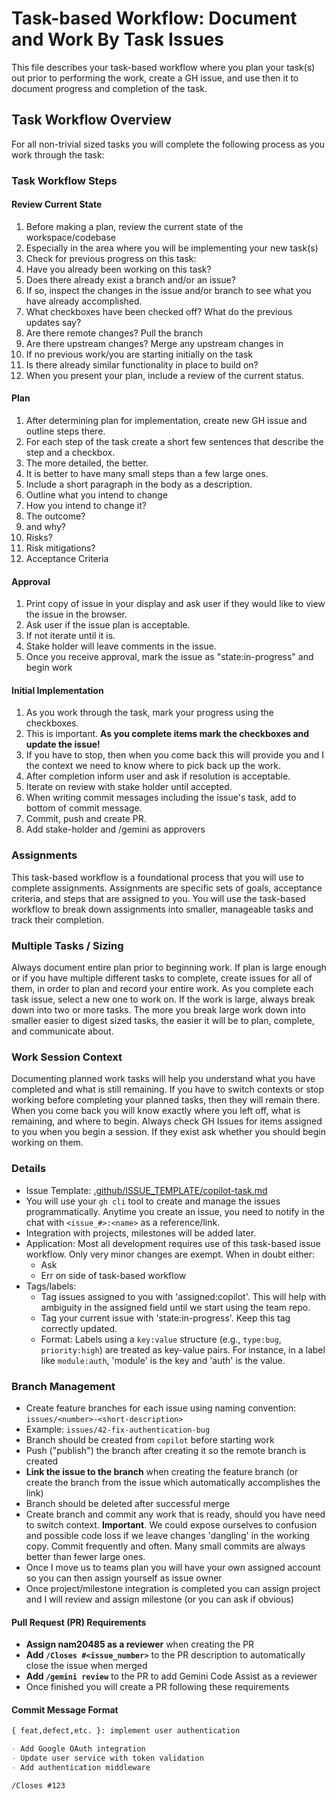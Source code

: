 # Task-based Workflow: Document and Work By Task Issues

This file describes your task-based workflow where you plan your task(s) out prior to performing the work, create a GH issue, and use then it to document progress and completion of the task.

## Task Workflow Overview

For all non-trivial sized tasks you will complete the following process as you work through the task:

### Task Workflow Steps

#### Review Current State

1. Before making a plan, review the current state of the workspace/codebase
1. Especially in the area where you will be implementing your new task(s)
1. Check for previous progress on this task:
1. Have you already been working on this task?
1. Does there already exist a branch and/or an issue?
1. If so, inspect the changes in the issue and/or branch to see what you have already accomplished.
1. What checkboxes have been checked off? What do the previous updates say?
1. Are there remote changes? Pull the branch
1. Are there upstream changes? Merge any upstream changes in
1. If no previous work/you are starting initially on the task
1. Is there already similar functionality in place to build on?
1. When you present your plan, include a review of the current status.

#### Plan

1. After determining plan for implementation, create new GH issue and outline steps there.
1. For each step of the task create a short few sentences that describe the step and a checkbox.
1. The more detailed, the better.
1. It is better to have many small steps than a few large ones.
1. Include a short paragraph in the body as a description.
1. Outline what you intend to change
1. How you intend to change it?
1. The outcome?
1. and why?
1. Risks?
1. Risk mitigations?
1. Acceptance Criteria

#### Approval

1. Print copy of issue in your display and ask user if they would like to view the issue in the browser.
1. Ask user if the issue plan is acceptable.
1. If not iterate until it is.
1. Stake holder will leave comments in the issue.
1. Once you receive approval, mark the issue as "state:in-progress" and begin work

#### Initial Implementation

1. As you work through the task, mark your progress using the checkboxes.
1. This is important. **As you complete items mark the checkboxes and update the issue!**
1. If you have to stop, then when you come back this will provide you and I the context we need to know where to pick back up the work.
1. After completion inform user and ask if resolution is acceptable.
1. Iterate on review with stake holder until accepted.
1. When writing commit messages including the issue's task, add to bottom of commit message.
1. Commit, push and create PR.
1. Add stake-holder and /gemini as approvers

### Assignments

This task-based workflow is a foundational process that you will use to complete assignments. Assignments are specific sets of goals, acceptance criteria, and steps that are assigned to you. You will use the task-based workflow to break down assignments into smaller, manageable tasks and track their completion.

### Multiple Tasks / Sizing

Always document entire plan prior to beginning work. If plan is large enough or if you have multiple different tasks to complete, create issues for all of them, in order to plan and record your entire work. As you complete each task issue, select a new one to work on. If the work is large, always break down into two or more tasks. The more you break large work down into smaller easier to digest sized tasks, the easier it will be to plan, complete, and communicate about.

### Work Session Context

Documenting planned work tasks will help you understand what you have completed and what is still remaining. If you have to switch contexts or stop working before completing your planned tasks, then they will remain there. When you come back you will know exactly where you left off, what is remaining, and where to begin. Always check GH Issues for items assigned to you when you begin a session. If they exist ask whether you should begin working on them.

### Details

* Issue Template: [.github/ISSUE_TEMPLATE/copilot-task.md](/.github/ISSUE_TEMPLATE/copilot-task.md)
* You will use your `gh cli` tool to create and manage the issues programmatically. Anytime you create an issue, you need to notify in the chat with `<issue_#>:<name>` as a reference/link.
* Integration with projects, milestones will be added later.
* Application: Most all development requires use of this task-based issue workflow. Only very minor changes are exempt. When in doubt either:
  * Ask
  * Err on side of task-based workflow
* Tags/labels:
  * Tag issues assigned to you with 'assigned:copilot'. This will help with ambiguity in the assigned field until we start using the team repo.
  * Tag your current issue with 'state:in-progress'. Keep this tag correctly updated.
  * Format: Labels using a `key:value` structure (e.g., `type:bug`, `priority:high`) are treated as key-value pairs. For instance, in a label like `module:auth`, 'module' is the key and 'auth' is the value.

### Branch Management

* Create feature branches for each issue using naming convention: `issues/<number>-<short-description>`
* Example: `issues/42-fix-authentication-bug`
* Branch should be created from `copilot` before starting work
* Push ("publish") the branch after creating it so the remote branch is created
* **Link the issue to the branch** when creating the feature branch (or create the branch from the issue which automatically accomplishes the link)
* Branch should be deleted after successful merge
* Create branch and commit any work that is ready, should you have need to switch context. **Important**. We could expose ourselves to confusion and possible code loss if we leave changes 'dangling' in the working copy. Commit frequently and often. Many small commits are always better than fewer large ones.
* Once I move us to teams plan you will have your own assigned account so you can then assign yourself as issue owner
* Once project/milestone integration is completed you can assign project and I will review and assign milestone (or you can ask if obvious)

#### Pull Request (PR) Requirements

* **Assign nam20485 as a reviewer** when creating the PR
* **Add `/Closes #<issue_number>`** to the PR description to automatically close the issue when merged
* **Add `/gemini review`** to the PR to add Gemini Code Assist as a reviewer
* Once finished you will create a PR following these requirements

#### Commit Message Format

```markdown
{ feat,defect,etc. }: implement user authentication

- Add Google OAuth integration
- Update user service with token validation
- Add authentication middleware

/Closes #123
```
